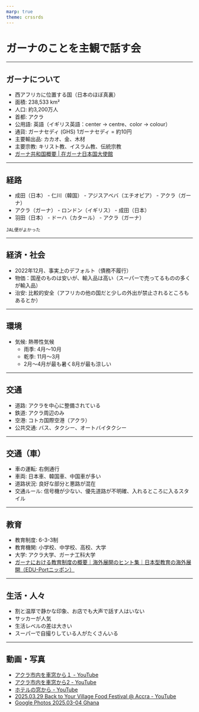 ```yaml
---
marp: true
theme: crssrds
---
```

<!--
class: cover
-->

# ガーナのことを主観で話す会

---
<!--
class: body
-->

## ガーナについて

- 西アフリカに位置する国（日本のほぼ真裏）
- 面積: 238,533 km²
- 人口: 約3,200万人
- 首都: アクラ
- 公用語: 英語（イギリス英語：center -> centre、color -> colour）
- 通貨: ガーナセディ (GHS) 1ガーナセディ = 約10円
- 主要輸出品: カカオ、金、木材
- 主要宗教: キリスト教、イスラム教、伝統宗教
- [ガーナ共和国概要 | 在ガーナ日本国大使館](https://www.gh.emb-japan.go.jp/itpr_ja/summary.html)

---

## 経路

- 成田（日本） - 仁川（韓国） - アジスアベバ（エチオピア） - アクラ（ガーナ）
- アクラ（ガーナ） - ロンドン（イギリス） - 成田（日本）
- 羽田（日本） - ドーハ（カタール） - アクラ（ガーナ）

```
JAL便がよかった
```

---

## 経済・社会
- 2022年12月、事実上のデフォルト（債務不履行）
- 物価：国産のものは安いが、輸入品は高い（スーパーで売ってるものの多くが輸入品）
- 治安: 比較的安全（アフリカの他の国だと少しの外出が禁止されるところもあるとか）

---

## 環境
- 気候: 熱帯性気候
  - 雨季: 4月〜10月
  - 乾季: 11月〜3月
  - 2月～4月が最も暑く8月が最も涼しい

---

## 交通
- 道路: アクラを中心に整備されている
- 鉄道: アクラ周辺のみ
- 空港: コトカ国際空港（アクラ）
- 公共交通: バス、タクシー、オートバイタクシー

---

## 交通（車）
- 車の運転: 右側通行
- 車両: 日本車、韓国車、中国車が多い
- 道路状況: 良好な部分と悪路が混在
- 交通ルール: 信号機が少ない、優先道路が不明確、入れるところに入るスタイル

---

## 教育
- 教育制度: 6-3-3制
- 教育機関: 小学校、中学校、高校、大学
- 大学: アクラ大学、ガーナ工科大学
- [ガーナにおける教育制度の概要｜海外展開のヒント集｜日本型教育の海外展開（EDU-Portニッポン）](https://www.eduport.mext.go.jp/journal/needs-seeds/ghana_2024-2/)

---

## 生活・人々
- 割と温厚で静かな印象、お店でも大声で話す人はいない
- サッカーが人気
- 生活レベルの差は大きい
- スーパーで自撮りしている人がたくさんいる

---

## 動画・写真

- [アクラ市内を車窓から１ - YouTube](https://www.youtube.com/watch?v=LEvzFWkTKSQ)
- [アクラ市内を車窓から2 - YouTube](https://www.youtube.com/watch?v=xGkVnCONSYU)
- [ホテルの窓から - YouTube](https://www.youtube.com/shorts/5ckNjLXANWs)
- [2025.03.29 Back to Your Village Food Festival @ Accra - YouTube](https://www.youtube.com/shorts/zuJ9bXBqexI)
- [Google Photos 2025.03-04 Ghana](https://photos.app.goo.gl/v67wBHX5Db89EmL57)